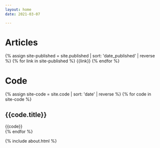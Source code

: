 ```yaml
---
layout: home
date: 2021-03-07

---
```


<div>
  <div class="section-title" id="articles"><h1>Articles</h1></div>    
  <div class="field">
    {% assign site-published = site.published | sort: 'date_published' | reverse %}
    {% for link in site-published %}
    {{link}}
    {% endfor %}
</div>

<div>
  <div class="section-title" id="code"><h1>Code</h1></div>
  <div class="field">
  {% assign site-code = site.code | sort: 'date' | reverse %}
  {% for code in site-code %}
  <div class="section">  
    <div class="section-body">
      <h2>{{code.title}}</h2>  
    {{code}}
    </div>
  </div>
  {% endfor %}
</div>

{% include about.html %}

